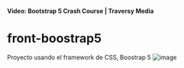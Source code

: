 #### Video: Bootstrap 5 Crash Course | Traversy Media

# front-boostrap5
Proyecto usando el framework de CSS, Boostrap 5
![image](https://user-images.githubusercontent.com/89869980/171337344-a41f146d-ac3d-4c4c-96e5-0beb6642ef94.png)
